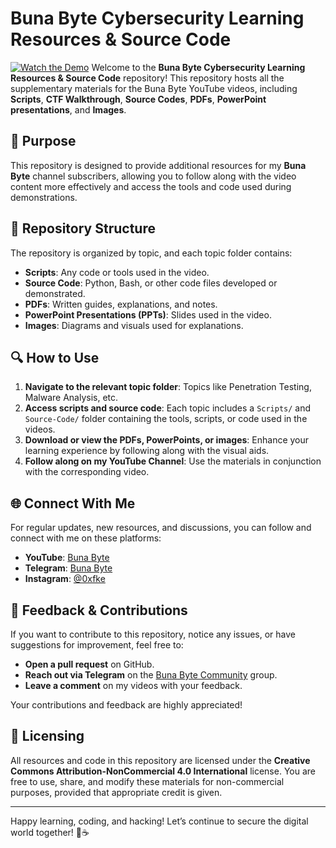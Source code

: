 # Buna Byte Cybersecurity Learning Resources & Source Code
[![Watch the Demo](path/to/video_thumbnail.png)](https://youtu.be/vr5ePoAKJRA?si=m6YowCCKSR9u354G)
Welcome to the **Buna Byte Cybersecurity Learning Resources & Source Code** repository! This repository hosts all the supplementary materials for the Buna Byte YouTube videos, including **Scripts**, **CTF Walkthrough**, **Source Codes**, **PDFs**, **PowerPoint presentations**, and **Images**.


## 🎯 Purpose

This repository is designed to provide additional resources for my **Buna Byte** channel subscribers, allowing you to follow along with the video content more effectively and access the tools and code used during demonstrations.

## 📂 Repository Structure

The repository is organized by topic, and each topic folder contains:

- **Scripts**: Any code or tools used in the video.
- **Source Code**: Python, Bash, or other code files developed or demonstrated.
- **PDFs**: Written guides, explanations, and notes.
- **PowerPoint Presentations (PPTs)**: Slides used in the video.
- **Images**: Diagrams and visuals used for explanations.


## 🔍 How to Use

1. **Navigate to the relevant topic folder**: Topics like Penetration Testing, Malware Analysis, etc.
2. **Access scripts and source code**: Each topic includes a `Scripts/` and `Source-Code/` folder containing the tools, scripts, or code used in the videos.
3. **Download or view the PDFs, PowerPoints, or images**: Enhance your learning experience by following along with the visual aids.
4. **Follow along on my YouTube Channel**: Use the materials in conjunction with the corresponding video.


## 🌐 Connect With Me

For regular updates, new resources, and discussions, you can follow and connect with me on these platforms:
- **YouTube**: [Buna Byte](https://www.youtube.com/@bunabyte?sub_confirmation=1)
- **Telegram**: [Buna Byte](https://t.me/hacker_habesha)
- **Instagram**: [@0xfke](https://instagram.com/0xfke)

## 📧 Feedback & Contributions

If you want to contribute to this repository, notice any issues, or have suggestions for improvement, feel free to:
- **Open a pull request** on GitHub.
- **Reach out via Telegram** on the [Buna Byte Community](https://t.me/hacker_habesha) group.
- **Leave a comment** on my videos with your feedback.

Your contributions and feedback are highly appreciated!

## 🔑 Licensing

All resources and code in this repository are licensed under the **Creative Commons Attribution-NonCommercial 4.0 International** license. You are free to use, share, and modify these materials for non-commercial purposes, provided that appropriate credit is given.

---

Happy learning, coding, and hacking! Let’s continue to secure the digital world together! 🔐☕
